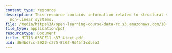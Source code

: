 ```yaml
---
content_type: resource
description: This resource contains information related to structural stability for
  non-linear systems.
file: /media/https%3A/open-learning-course-data-rc.s3.amazonaws.com/18-03sc-differential-equations-fall-2011/d64bd7cc2922c27582629d45f3cdb5a3_MIT18_03SCF11_s37_4text.pdf
file_type: application/pdf
resourcetype: Document
title: MIT18_03SCF11_s37_4text.pdf
uid: d64bd7cc-2922-c275-8262-9d45f3cdb5a3
---
```


